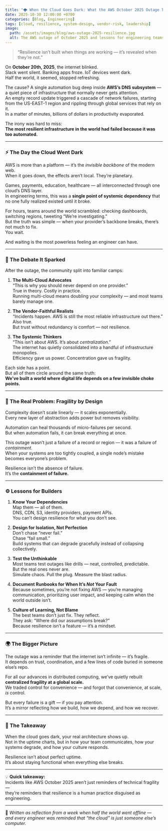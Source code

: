```yaml
---
title: "🌩️ When the Cloud Goes Dark: What the AWS October 2025 Outage Taught Us About Resilience"
date: 2025-10-30 12:00:00 +0700
categories: [Blog, Engineering]
tags: [cloud, resilience, system-design, vendor-risk, leadership]
image:
  path: /assets/images/blog/aws-outage-2025-resilience.jpg
  alt: The AWS outage of October 2025 and lessons for engineering teams
---
```


> “Resilience isn’t built when things are working — it’s revealed when they’re not.”

On **October 20th, 2025**, the internet blinked.  
Slack went silent. Banking apps froze. IoT devices went dark.  
Half the world, it seemed, stopped refreshing.

The cause? A single automation bug deep inside **AWS’s DNS subsystem** — a quiet piece of infrastructure that normally never gets attention.  
An empty record update triggered a cascade of network failures, starting from the US-EAST-1 region and rippling through global services that rely on it.  
In a matter of minutes, billions of dollars in productivity evaporated.

The irony was hard to miss:  
**The most resilient infrastructure in the world had failed because it was too automated.**

---

### ⚡ The Day the Cloud Went Dark

AWS is more than a platform — it’s the _invisible backbone_ of the modern web.  
When it goes down, the effects aren’t local. They’re planetary.

Games, payments, education, healthcare — all interconnected through one cloud’s DNS layer.  
In engineering terms, this was a **single point of systemic dependency** that no one fully realized existed until it broke.

For hours, teams around the world scrambled: checking dashboards, switching regions, tweeting “We’re investigating.”  
But the truth was simple — when your provider’s backbone breaks, there’s not much to fix.  
You wait.

And waiting is the most powerless feeling an engineer can have.

---

### 🧠 The Debate It Sparked

After the outage, the community split into familiar camps:

1. **The Multi-Cloud Advocates**  
   “This is why you should never depend on one provider.”  
   True in theory. Costly in practice.  
   Running multi-cloud means doubling your complexity — and most teams barely manage one.

2. **The Vendor-Faithful Realists**  
   “Incidents happen. AWS is still the most reliable infrastructure out there.”  
   Also true.  
   But trust without redundancy is comfort — not resilience.

3. **The Systemic Thinkers**  
   “This isn’t about AWS. It’s about _centralization_.”  
   The internet has quietly consolidated into a handful of infrastructure monopolies.  
   Efficiency gave us power. Concentration gave us fragility.

Each side has a point.  
But all of them circle around the same truth:  
**We’ve built a world where digital life depends on a few invisible choke points.**

---

### 🧩 The Real Problem: Fragility by Design

Complexity doesn’t scale linearly — it scales exponentially.  
Every new layer of abstraction adds power but removes visibility.

Automation can heal thousands of micro-failures per second.  
But when automation fails, it can break everything at once.

This outage wasn’t just a failure of a record or region — it was a failure of _containment_.  
When your systems are too tightly coupled, a single node’s mistake becomes everyone’s problem.

Resilience isn’t the absence of failure.  
It’s the **containment of failure.**

---

### ⚙️ Lessons for Builders

1. **Know Your Dependencies**  
   Map them — all of them.  
   DNS, CDN, S3, identity providers, payment APIs.  
   You can’t design resilience for what you don’t see.

2. **Design for Isolation, Not Perfection**  
   Don’t chase “never fail.”  
   Chase “fail small.”  
   Build systems that can degrade gracefully instead of collapsing collectively.

3. **Test the Unthinkable**  
   Most teams test outages like drills — neat, controlled, predictable.  
   But the real ones never are.  
   Simulate chaos. Pull the plug. Measure the blast radius.

4. **Document Runbooks for When It’s _Not_ Your Fault**  
   Because sometimes, you’re not fixing AWS — you’re managing communication, prioritizing user impact, and keeping calm when the world outside isn’t.

5. **Culture of Learning, Not Blame**  
   The best teams don’t just fix. They reflect.  
   They ask: “Where did our assumptions break?”  
   Because resilience isn’t a feature — it’s a mindset.

---

### 🌍 The Bigger Picture

The outage was a reminder that the internet isn’t infinite — it’s fragile.  
It depends on trust, coordination, and a few lines of code buried in someone else’s repo.

For all our advances in distributed computing, we’ve quietly rebuilt **centralized fragility at a global scale.**  
We traded control for convenience — and forgot that convenience, at scale, _is_ control.

But every failure is a gift — if you pay attention.  
It’s a mirror reflecting how we build, how we depend, and how we recover.

---

### 💬 The Takeaway

When the cloud goes dark, your real architecture shows up.  
Not in the uptime charts, but in how your team communicates, how your systems degrade, and how your culture responds.

Resilience isn’t about perfect uptime.  
It’s about staying functional when everything else breaks.

---

💡 **Quick takeaway:**  
Incidents like AWS October 2025 aren’t just reminders of technical fragility —  
they’re reminders that resilience is a human practice disguised as engineering.

---

📖 _Written as reflection from a week when half the world went offline —  
and every engineer was reminded that “the cloud” is just someone else’s computer._
